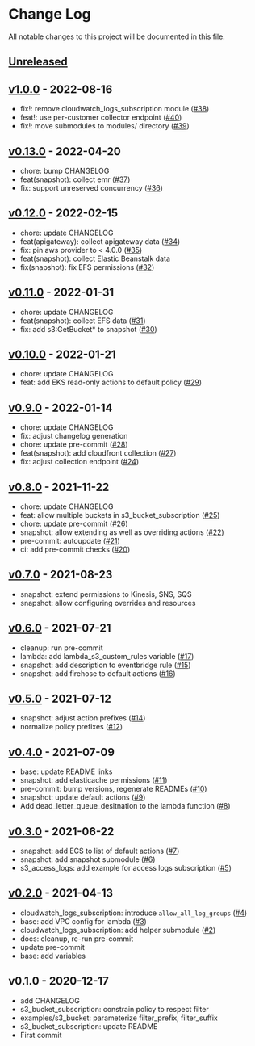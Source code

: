 # Change Log

All notable changes to this project will be documented in this file.

<a name="unreleased"></a>
## [Unreleased]



<a name="v1.0.0"></a>
## [v1.0.0] - 2022-08-16

- fix!: remove cloudwatch_logs_subscription module ([#38](https://github.com/observeinc/terraform-aws-lambda/issues/38))
- feat!: use per-customer collector endpoint ([#40](https://github.com/observeinc/terraform-aws-lambda/issues/40))
- fix!: move submodules to modules/ directory ([#39](https://github.com/observeinc/terraform-aws-lambda/issues/39))


<a name="v0.13.0"></a>
## [v0.13.0] - 2022-04-20

- chore: bump CHANGELOG
- feat(snapshot): collect emr ([#37](https://github.com/observeinc/terraform-aws-lambda/issues/37))
- fix: support unreserved concurrency ([#36](https://github.com/observeinc/terraform-aws-lambda/issues/36))


<a name="v0.12.0"></a>
## [v0.12.0] - 2022-02-15

- chore: update CHANGELOG
- feat(apigateway): collect apigateway data ([#34](https://github.com/observeinc/terraform-aws-lambda/issues/34))
- fix: pin aws provider to < 4.0.0 ([#35](https://github.com/observeinc/terraform-aws-lambda/issues/35))
- feat(snapshot): collect Elastic Beanstalk data
- fix(snapshot): fix EFS permissions ([#32](https://github.com/observeinc/terraform-aws-lambda/issues/32))


<a name="v0.11.0"></a>
## [v0.11.0] - 2022-01-31

- chore: update CHANGELOG
- feat(snapshot): collect EFS data ([#31](https://github.com/observeinc/terraform-aws-lambda/issues/31))
- fix: add s3:GetBucket* to snapshot ([#30](https://github.com/observeinc/terraform-aws-lambda/issues/30))


<a name="v0.10.0"></a>
## [v0.10.0] - 2022-01-21

- chore: update CHANGELOG
- feat: add EKS read-only actions to default policy ([#29](https://github.com/observeinc/terraform-aws-lambda/issues/29))


<a name="v0.9.0"></a>
## [v0.9.0] - 2022-01-14

- chore: update CHANGELOG
- fix: adjust changelog generation
- chore: update pre-commit ([#28](https://github.com/observeinc/terraform-aws-lambda/issues/28))
- feat(snapshot): add cloudfront collection ([#27](https://github.com/observeinc/terraform-aws-lambda/issues/27))
- fix: adjust collection endpoint ([#24](https://github.com/observeinc/terraform-aws-lambda/issues/24))


<a name="v0.8.0"></a>
## [v0.8.0] - 2021-11-22

- chore: update CHANGELOG
- feat: allow multiple buckets in s3_bucket_subscription ([#25](https://github.com/observeinc/terraform-aws-lambda/issues/25))
- chore: update pre-commit ([#26](https://github.com/observeinc/terraform-aws-lambda/issues/26))
- snapshot: allow extending as well as overriding actions ([#22](https://github.com/observeinc/terraform-aws-lambda/issues/22))
- pre-commit: autoupdate ([#21](https://github.com/observeinc/terraform-aws-lambda/issues/21))
- ci: add pre-commit checks ([#20](https://github.com/observeinc/terraform-aws-lambda/issues/20))


<a name="v0.7.0"></a>
## [v0.7.0] - 2021-08-23

- snapshot: extend permissions to Kinesis, SNS, SQS
- snapshot: allow configuring overrides and resources


<a name="v0.6.0"></a>
## [v0.6.0] - 2021-07-21

- cleanup: run pre-commit
- lambda: add lambda_s3_custom_rules variable ([#17](https://github.com/observeinc/terraform-aws-lambda/issues/17))
- snapshot: add description to eventbridge rule ([#15](https://github.com/observeinc/terraform-aws-lambda/issues/15))
- snapshot: add firehose to default actions ([#16](https://github.com/observeinc/terraform-aws-lambda/issues/16))


<a name="v0.5.0"></a>
## [v0.5.0] - 2021-07-12

- snapshot: adjust action prefixes ([#14](https://github.com/observeinc/terraform-aws-lambda/issues/14))
- normalize policy prefixes ([#12](https://github.com/observeinc/terraform-aws-lambda/issues/12))


<a name="v0.4.0"></a>
## [v0.4.0] - 2021-07-09

- base: update README links
- snapshot: add elasticache permissions ([#11](https://github.com/observeinc/terraform-aws-lambda/issues/11))
- pre-commit: bump versions, regenerate READMEs ([#10](https://github.com/observeinc/terraform-aws-lambda/issues/10))
- snapshot: update default actions ([#9](https://github.com/observeinc/terraform-aws-lambda/issues/9))
- Add dead_letter_queue_desitnation to the lambda function ([#8](https://github.com/observeinc/terraform-aws-lambda/issues/8))


<a name="v0.3.0"></a>
## [v0.3.0] - 2021-06-22

- snapshot: add ECS to list of default actions ([#7](https://github.com/observeinc/terraform-aws-lambda/issues/7))
- snapshot: add snapshot submodule ([#6](https://github.com/observeinc/terraform-aws-lambda/issues/6))
- s3_access_logs: add example for access logs subscription ([#5](https://github.com/observeinc/terraform-aws-lambda/issues/5))


<a name="v0.2.0"></a>
## [v0.2.0] - 2021-04-13

- cloudwatch_logs_subscription: introduce `allow_all_log_groups` ([#4](https://github.com/observeinc/terraform-aws-lambda/issues/4))
- base: add VPC config for lambda ([#3](https://github.com/observeinc/terraform-aws-lambda/issues/3))
- cloudwatch_logs_subscription: add helper submodule ([#2](https://github.com/observeinc/terraform-aws-lambda/issues/2))
- docs: cleanup, re-run pre-commit
- update pre-commit
- base: add variables


<a name="v0.1.0"></a>
## v0.1.0 - 2020-12-17

- add CHANGELOG
- s3_bucket_subscription: constrain policy to respect filter
- examples/s3_bucket: parameterize filter_prefix, filter_suffix
- s3_bucket_subscription: update README
- First commit


[Unreleased]: https://github.com/observeinc/terraform-aws-lambda/compare/v1.0.0...HEAD
[v1.0.0]: https://github.com/observeinc/terraform-aws-lambda/compare/v0.13.0...v1.0.0
[v0.13.0]: https://github.com/observeinc/terraform-aws-lambda/compare/v0.12.0...v0.13.0
[v0.12.0]: https://github.com/observeinc/terraform-aws-lambda/compare/v0.11.0...v0.12.0
[v0.11.0]: https://github.com/observeinc/terraform-aws-lambda/compare/v0.10.0...v0.11.0
[v0.10.0]: https://github.com/observeinc/terraform-aws-lambda/compare/v0.9.0...v0.10.0
[v0.9.0]: https://github.com/observeinc/terraform-aws-lambda/compare/v0.8.0...v0.9.0
[v0.8.0]: https://github.com/observeinc/terraform-aws-lambda/compare/v0.7.0...v0.8.0
[v0.7.0]: https://github.com/observeinc/terraform-aws-lambda/compare/v0.6.0...v0.7.0
[v0.6.0]: https://github.com/observeinc/terraform-aws-lambda/compare/v0.5.0...v0.6.0
[v0.5.0]: https://github.com/observeinc/terraform-aws-lambda/compare/v0.4.0...v0.5.0
[v0.4.0]: https://github.com/observeinc/terraform-aws-lambda/compare/v0.3.0...v0.4.0
[v0.3.0]: https://github.com/observeinc/terraform-aws-lambda/compare/v0.2.0...v0.3.0
[v0.2.0]: https://github.com/observeinc/terraform-aws-lambda/compare/v0.1.0...v0.2.0

